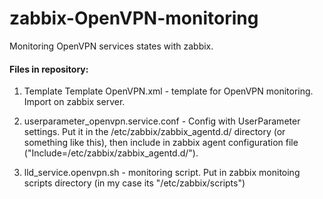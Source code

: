 # zabbix-OpenVPN-monitoring
Monitoring OpenVPN services states with zabbix.

#### Files in repository:
1) Template Template OpenVPN.xml - template for OpenVPN monitoring. Import on zabbix server.

2) userparameter_openvpn.service.conf - Config with UserParameter settings. Put it in the /etc/zabbix/zabbix_agentd.d/ directory (or something like this), then include in zabbix agent configuration file ("Include=/etc/zabbix/zabbix_agentd.d/").

4) lld_service.openvpn.sh - monitoring script. Put in zabbix monitoing scripts directory (in my case its "/etc/zabbix/scripts")
